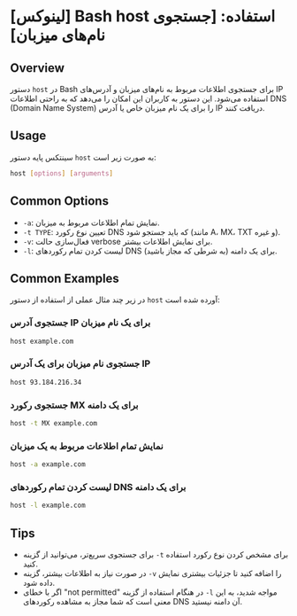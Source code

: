 # [لینوکس] Bash host استفاده: [جستجوی نام‌های میزبان]

## Overview
دستور `host` در Bash برای جستجوی اطلاعات مربوط به نام‌های میزبان و آدرس‌های IP استفاده می‌شود. این دستور به کاربران این امکان را می‌دهد که به راحتی اطلاعات DNS (Domain Name System) را برای یک نام میزبان خاص یا آدرس IP دریافت کنند.

## Usage
سینتکس پایه دستور `host` به صورت زیر است:

```bash
host [options] [arguments]
```

## Common Options
- `-a`: نمایش تمام اطلاعات مربوط به میزبان.
- `-t TYPE`: تعیین نوع رکورد DNS که باید جستجو شود (مانند A، MX، TXT و غیره).
- `-v`: فعال‌سازی حالت verbose برای نمایش اطلاعات بیشتر.
- `-l`: لیست کردن تمام رکوردهای DNS برای یک دامنه (به شرطی که مجاز باشید).

## Common Examples
در زیر چند مثال عملی از استفاده از دستور `host` آورده شده است:

### جستجوی آدرس IP برای یک نام میزبان
```bash
host example.com
```

### جستجوی نام میزبان برای یک آدرس IP
```bash
host 93.184.216.34
```

### جستجوی رکورد MX برای یک دامنه
```bash
host -t MX example.com
```

### نمایش تمام اطلاعات مربوط به یک میزبان
```bash
host -a example.com
```

### لیست کردن تمام رکوردهای DNS برای یک دامنه
```bash
host -l example.com
```

## Tips
- برای جستجوی سریع‌تر، می‌توانید از گزینه `-t` برای مشخص کردن نوع رکورد استفاده کنید.
- در صورت نیاز به اطلاعات بیشتر، گزینه `-v` را اضافه کنید تا جزئیات بیشتری نمایش داده شود.
- اگر با خطای "not permitted" در هنگام استفاده از گزینه `-l` مواجه شدید، به این معنی است که شما مجاز به مشاهده رکوردهای DNS آن دامنه نیستید.